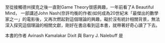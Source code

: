 至從接觸德州撲克之後一直對Game Theory很感興趣，一年前看了A Beautiful Mind， 一部講述John Nash(奈許均衡的作者)如何成為20世紀末「最傑出的數學家之一」的電影後，又再次燃起對這個理論的興趣，礙於沒有統計相關背景，無法深入探究這個理論的相關文獻，剛好在書店看到這本書，就帶著好奇心讀了下去。

本書的作者 Avinash Kamalakar Dixit 與 Barry J. Nalebuff 是